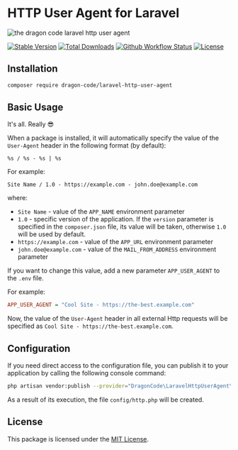 # HTTP User Agent for Laravel

![the dragon code laravel http user agent](https://preview.dragon-code.pro/the-dragon-code/http-user-agent.svg?brand=laravel&mode=dark)

[![Stable Version][badge_stable]][link_packagist]
[![Total Downloads][badge_downloads]][link_packagist]
[![Github Workflow Status][badge_build]][link_build]
[![License][badge_license]][link_license]

## Installation

```Bash
composer require dragon-code/laravel-http-user-agent
```

## Basic Usage

It's all. Really 😎

When a package is installed, it will automatically specify the value of the `User-Agent` header in the following
format (by default):

```
%s / %s - %s | %s
```

For example:

```
Site Name / 1.0 - https://example.com - john.doe@example.com
```

where:

- `Site Name` - value of the `APP_NAME` environment parameter
- `1.0` - specific version of the application.
  If the `version` parameter is specified in the `composer.json` file, its value will be taken,
  otherwise `1.0` will be used by default.
- `https://example.com` - value of the `APP_URL` environment parameter
- `john.doe@example.com` - value of the `MAIL_FROM_ADDRESS` environment parameter

If you want to change this value, add a new parameter `APP_USER_AGENT` to the `.env` file.

For example:

```ini
APP_USER_AGENT = "Cool Site - https://the-best.example.com"
```

Now, the value of the `User-Agent` header in all external Http requests will be specified
as `Cool Site - https://the-best.example.com`.

## Configuration

If you need direct access to the configuration file, you can publish it to your application by calling the following
console command:

```bash
php artisan vendor:publish --provider="DragonCode\LaravelHttpUserAgent\ServiceProvider"
```

As a result of its execution, the file `config/http.php` will be created.

## License

This package is licensed under the [MIT License](LICENSE).


[badge_build]:          https://img.shields.io/github/actions/workflow/status/TheDragonCode/laravel-http-user-agent/phpunit.yml?style=flat-square

[badge_downloads]:      https://img.shields.io/packagist/dt/dragon-code/laravel-http-user-agent.svg?style=flat-square

[badge_license]:        https://img.shields.io/packagist/l/dragon-code/laravel-http-user-agent.svg?style=flat-square

[badge_stable]:         https://img.shields.io/github/v/release/TheDragonCode/laravel-http-user-agent?label=packagist&style=flat-square

[link_build]:           https://github.com/TheDragonCode/laravel-http-user-agent/actions

[link_license]:         LICENSE

[link_packagist]:       https://packagist.org/packages/dragon-code/laravel-http-user-agent
